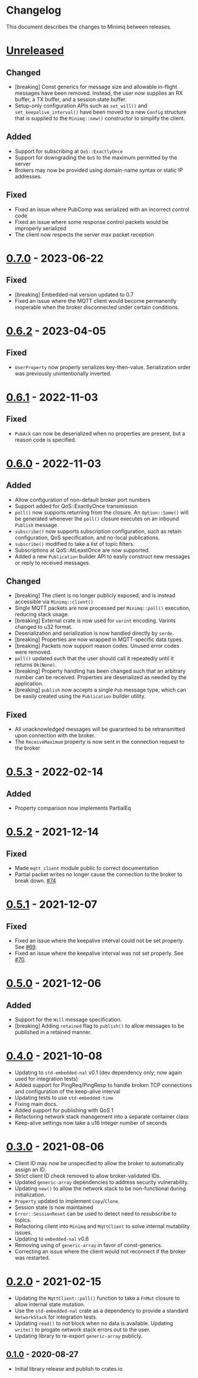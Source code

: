 # Changelog

This document describes the changes to Minimq between releases.

# [Unreleased]

## Changed
* [breaking] Const generics for message size and allowable in-flight messages have been removed.
  Instead, the user now supplies an RX buffer, a TX buffer, and a session state buffer.
 * Setup-only configuration APIs such as `set_will()` and `set_keepalive_interval()` have been moved
 to a new `Config` structure that is supplied to the `Minimq::new()` constructor to simplify the
 client.

## Added
* Support for subscribing at `QoS::ExactlyOnce`
* Support for downgrading the `QoS` to the maximum permitted by the server
* Brokers may now be provided using domain-name syntax or static IP addresses.

## Fixed
* Fixed an issue where PubComp was serialized with an incorrect control code
* Fixed an issue where some response control packets would be improperly serialized
* The client now respects the server max packet reception


# [0.7.0] - 2023-06-22

## Fixed
* [breaking] Embedded-nal version updated to 0.7
* Fixed an issue where the MQTT client would become permanently inoperable when the broker
  disconnected under certain conditions.

# [0.6.2] - 2023-04-05

## Fixed
* `UserProperty` now properly serializes key-then-value. Serialization order was previously
  unintentionally inverted.

# [0.6.1] - 2022-11-03

## Fixed
* `PubAck` can now be deserialized when no properties are present, but a reason code is specified.

# [0.6.0] - 2022-11-03

## Added
* Allow configuration of non-default broker port numbers
* Support added for QoS::ExactlyOnce transmission
* `poll()` now supports returning from the closure. An `Option::Some()` will be generated whenever
  the `poll()` closure executes on an inbound `Publish` message.
* `subscribe()` now supports subscription configuration, such as retain configuration, QoS
  specification, and no-local publications.
* `subscribe()` modified to take a list of topic filters.
* Subscriptions at QoS::AtLeastOnce are now supported.
* Added a new `Publication` builder API to easily construct new messages or reply to received
  messages.

## Changed
* [breaking] The client is no longer publicly exposed, and is instead accessible via `Minimq::client()`
* Single MQTT packets are now processed per `Minimq::poll()` execution, reducing stack usage.
* [breaking] External crate is now used for `varint` encoding. Varints changed to u32 format.
* Deserialization and serialization is now handled directly by `serde`.
* [breaking] Properties are now wrapped in MQTT-specific data types.
* [breaking] Packets now support reason codes. Unused error codes were removed.
* `poll()` updated such that the user should call it repeatedly until it returns `Ok(None)`.
* [breaking] Property handling has been changed such that an arbitrary number can be received.
  Properties are deserialized as needed by the application.
* [breaking] `publish` now accepts a single `Pub` message type, which can be easily created using
  the `Publication` builder utility.

## Fixed
* All unacknowledged messages will be guaranteed to be retransmitted upon connection with the
broker.
* The `ReceiveMaximum` property is now sent in the connection request to the broker

# [0.5.3] - 2022-02-14

## Added
* Property comparison now implements PartialEq

# [0.5.2] - 2021-12-14

## Fixed
* Made `mqtt_client` module public to correct documentation
* Partial packet writes no longer cause the connection to the broker to break down.
  [#74](https://github.com/quartiq/minimq/issues/74)

# [0.5.1] - 2021-12-07

## Fixed
* Fixed an issue where the keepalive interval could not be set properly. See
  [#69](https://github.com/quartiq/minimq/issues/69).
* Fixed an issue where the keepalive interval was not set properly. See
  [#70](https://github.com/quartiq/minimq/issues/70).

# [0.5.0] - 2021-12-06

## Added
* Support for the `Will` message specification.
* [breaking] Adding `retained` flag to `publish()` to allow messages to be published in a retained
  manner.

# [0.4.0] - 2021-10-08

* Updating to `std-embedded-nal` v0.1 (dev dependency only; now again used for integration tests)
* Added support for PingReq/PingResp to handle broken TCP connections and configuration of the
keep-alive interval
* Updating tests to use `std-embedded-time`
* Fixing main docs.
* Added support for publishing with QoS 1
* Refactoring network stack management into a separate container class
* Keep-alive settings now take a u16 integer number of seconds

# [0.3.0] - 2021-08-06

* Client ID may now be unspecified to allow the broker to automatically assign an ID.
* Strict client ID check removed to allow broker-validated IDs.
* Updated `generic-array` dependencies to address security vulnerability.
* Updating `new()` to allow the network stack to be non-functional during initialization.
* `Property` updated to implement `Copy`/`Clone`.
* Session state is now maintained
* `Error::SessionReset` can be used to detect need to resubscribe to topics.
* Refactoring client into `Minimq` and `MqttClient` to solve internal mutability issues.
* Updating to `embedded-nal` v0.6
* Removing using of `generic-array` in favor of const-generics.
* Correcting an issue where the client would not reconnect if the broker was restarted.

# [0.2.0] - 2021-02-15

* Updating the `MqttClient::poll()` function to take a `FnMut` closure to allow internal state
  mutation.
* Use the `std-embedded-nal` crate as a dependency to provide a standard `NetworkStack` for
  integration tests.
* Updating `read()` to not block when no data is available. Updating `write()` to progate network
  stack errors out to the user.
* Updating library to re-export `generic-array` publicly.

## [0.1.0] - 2020-08-27

* Initial library release and publish to crates.io

[Unreleased]: https://github.com/quartiq/minimq/compare/0.7.0...HEAD
[0.7.0]: https://github.com/quartiq/minimq/releases/tag/0.7.0
[0.6.2]: https://github.com/quartiq/minimq/releases/tag/0.6.2
[0.6.1]: https://github.com/quartiq/minimq/releases/tag/0.6.1
[0.6.0]: https://github.com/quartiq/minimq/releases/tag/0.6.0
[0.5.3]: https://github.com/quartiq/minimq/releases/tag/0.5.3
[0.5.2]: https://github.com/quartiq/minimq/releases/tag/0.5.2
[0.5.1]: https://github.com/quartiq/minimq/releases/tag/0.5.1
[0.5.0]: https://github.com/quartiq/minimq/releases/tag/0.5.0
[0.4.0]: https://github.com/quartiq/minimq/releases/tag/0.4.0
[0.3.0]: https://github.com/quartiq/minimq/releases/tag/0.3.0
[0.2.0]: https://github.com/quartiq/minimq/releases/tag/0.2.0
[0.1.0]: https://github.com/quartiq/minimq/releases/tag/0.1.0
